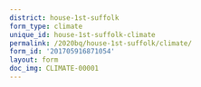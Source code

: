 ```yaml
---
district: house-1st-suffolk
form_type: climate
unique_id: house-1st-suffolk-climate
permalink: /2020bq/house-1st-suffolk/climate/
form_id: '201705916871054'
layout: form
doc_img: CLIMATE-00001
---
```

